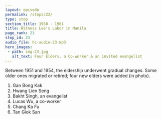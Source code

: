 ```yaml
---
layout: episode
permalink: /stops/23/
type: stop
section_title: 1950 - 1961
title: Witness Lee's Labor in Manila
page_rank: 23
stop_id: 23
audio_file: hc-audio-23.mp3
hero_images:
 - path: img-23.jpg
   alt_text: Four Elders, a Co-worker & an invited evangelist
---
```


Between 1951 and 1954, the eldership underwent gradual changes. Some older ones migrated or retired; four new elders were added (in photo). 

1. Gan Bong Kak
2. Hwang Lien Seng
3. Bakht Singh, an evangelist
4. Lucas Wu, a co-worker
5. Chang Ka Fu
6. Tan Giok San

<!---
1. 顏夢覺
2. 黃聯盛
3. 傳道者
4. 吳仁傑 
5. 張家福
6. 陳玉山
-->

<!--- TRANSCRIPT
Between 1951 and 1954, under Brother Lee's leadership, the eldership in the church underwent gradual changes. Initially, two of the previous elders, namely Chang Pan and Liu Ai San, were retained, but Chang later migrated to Brazil, and Liu resigned due to old age.

Four new elders were added during this period: Hwang Lien Seng and Gan Bong Kak in 1951, and Tan Giok San and Chang Ka Fu in 1954. As adjustments were made to all services, the church became very active in preaching the gospel, resulting in an increasing number of people being saved.
-->